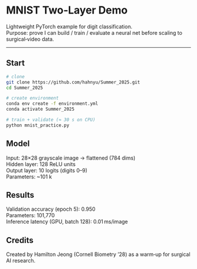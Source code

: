# MNIST Two‑Layer Demo

Lightweight PyTorch example for digit classification.  
Purpose: prove I can build / train / evaluate a neural net before scaling to surgical‑video data.

---

## Start

```bash
# clone
git clone https://github.com/hahnyu/Summer_2025.git
cd Summer_2025

# create environment
conda env create -f environment.yml
conda activate Summer_2025

# train + validate (≈ 30 s on CPU)
python mnist_practice.py
```

## Model
Input: 28×28 grayscale image → flattened (784 dims)  
Hidden layer: 128 ReLU units  
Output layer: 10 logits (digits 0–9)  
Parameters: ~101 k  

## Results
Validation accuracy (epoch 5): 0.950  
Parameters: 101,770  
Inference latency (GPU, batch 128): 0.01 ms/image  

## Credits
Created by Hamilton Jeong (Cornell Biometry ’28) as a warm‑up for surgical AI research.
